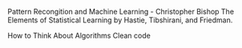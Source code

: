 
Pattern Recongition and Machine Learning - Christopher Bishop
The Elements of Statistical Learning by Hastie, Tibshirani, and Friedman.

 
How to Think About Algorithms
Clean code
